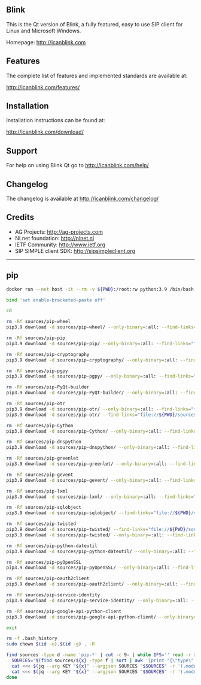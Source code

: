 ## Blink
This is the Qt version of Blink, a fully featured, easy to use SIP client
for Linux and Microsoft Windows.

Homepage: http://icanblink.com

## Features

The complete list of features and implemented standards are available at:

http://icanblink.com/features/

## Installation

Installation instructions can be found at:

http://icanblink.com/download/

## Support

For help on using Blink Qt go to http://icanblink.com/help/

## Changelog

The changelog is available at http://icanblink.com/changelog/

## Credits

 * AG Projects: http://ag-projects.com
 * NLnet foundation: http://nlnet.nl
 * IETF Community: http://www.ietf.org
 * SIP SIMPLE client SDK: http://sipsimpleclient.org

------

## pip
```bash
docker run --net host -it --rm -v ${PWD}:/root:rw python:3.9 /bin/bash

bind 'set enable-bracketed-paste off'

cd

rm -Rf sources/pip-wheel
pip3.9 download -d sources/pip-wheel/ --only-binary=:all: --find-links="file://${PWD}/sources/pip-wheel" "wheel"

rm -Rf sources/pip-pip
pip3.9 download -d sources/pip-pip/ --only-binary=:all: --find-links="file://${PWD}/sources/pip-pip" "pip"

rm -Rf sources/pip-cryptography
pip3.9 download -d sources/pip-cryptography/ --only-binary=:all: --find-links="file://${PWD}/sources/pip-cryptography" "cryptography<38.0.0"

rm -Rf sources/pip-pgpy
pip3.9 download -d sources/pip-pgpy/ --only-binary=:all: --find-links="file://${PWD}/sources/pip-pgpy" "pgpy"

rm -Rf sources/pip-PyQt-builder
pip3.9 download -d sources/pip-PyQt-builder/ --only-binary=:all: --find-links="file://${PWD}/sources/pip-PyQt-builder" "PyQt-builder"

rm -Rf sources/pip-otr
pip3.9 download -d sources/pip-otr/ --only-binary=:all: --find-links="file://${PWD}/sources/pip-otr" "zope.interface"
pip3.9 download -d sources/pip-otr/ --find-links="file://${PWD}/sources/pip-otr" "gmpy2"

rm -Rf sources/pip-Cython
pip3.9 download -d sources/pip-Cython/ --only-binary=:all: --find-links="file://${PWD}/sources/pip-Cython" "Cython"

rm -Rf sources/pip-dnspython
pip3.9 download -d sources/pip-dnspython/ --only-binary=:all: --find-links="file://${PWD}/sources/pip-dnspython" "dnspython"

rm -Rf sources/pip-greenlet
pip3.9 download -d sources/pip-greenlet/ --only-binary=:all: --find-links="file://${PWD}/sources/pip-greenlet" "greenlet"

rm -Rf sources/pip-gevent
pip3.9 download -d sources/pip-gevent/ --only-binary=:all: --find-links="file://${PWD}/sources/pip-gevent" "gevent"

rm -Rf sources/pip-lxml
pip3.9 download -d sources/pip-lxml/ --only-binary=:all: --find-links="file://${PWD}/sources/pip-lxml" "lxml"

rm -Rf sources/pip-sqlobject
pip3.9 download -d sources/pip-sqlobject/ --find-links="file://${PWD}/sources/pip-sqlobject" "sqlobject"

rm -Rf sources/pip-twisted
pip3.9 download -d sources/pip-twisted/ --find-links="file://${PWD}/sources/pip-twisted" "m2r"
pip3.9 download -d sources/pip-twisted/ --only-binary=:all: --find-links="file://${PWD}/sources/pip-twisted" "twisted"

rm -Rf sources/pip-python-dateutil
pip3.9 download -d sources/pip-python-dateutil/ --only-binary=:all: --find-links="file://${PWD}/sources/pip-python-dateutil" "python-dateutil"

rm -Rf sources/pip-pyOpenSSL
pip3.9 download -d sources/pip-pyOpenSSL/ --only-binary=:all: --find-links="file://${PWD}/sources/pip-pyOpenSSL" "pyOpenSSL"

rm -Rf sources/pip-oauth2client
pip3.9 download -d sources/pip-oauth2client/ --only-binary=:all: --find-links="file://${PWD}/sources/pip-oauth2client" "oauth2client"

rm -Rf sources/pip-service-identity
pip3.9 download -d sources/pip-service-identity/ --only-binary=:all: --find-links="file://${PWD}/sources/pip-service-identity" "service-identity"

rm -Rf sources/pip-google-api-python-client
pip3.9 download -d sources/pip-google-api-python-client/ --only-binary=:all: --find-links="file://${PWD}/sources/pip-google-api-python-client" "google-api-python-client"

exit

rm -f .bash_history
sudo chown $(id -u).$(id -g) . -R

find sources -type d -name 'pip-*' | cut -c 9- | while IFS='' read -r x; do
  SOURCES="$(find sources/${x} -type f | sort | awk '{print "{\"type\": \"file\", \"path\": \""$0"\"}"}' | jq -s -r -c '.')"
  cat <<< $(jq --arg KEY "${x}" --argjson SOURCES "$SOURCES" -r '(.modules[] | select(.name == $KEY).sources) = $SOURCES' com.icanblink.blink.json) > com.icanblink.blink.json
  cat <<< $(jq --arg KEY "${x}" --argjson SOURCES "$SOURCES" -r '(.modules[] | .modules[]? | select(.name == $KEY).sources) = $SOURCES' com.icanblink.blink.json) > com.icanblink.blink.json
done

```
